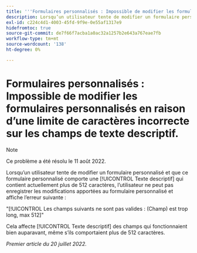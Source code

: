 ```yaml
---
title: '''Formulaires personnalisés : Impossible de modifier les formulaires personnalisés en raison d’une limite de caractères incorrecte sur les champs de texte descriptif.'
description: Lorsqu’un utilisateur tente de modifier un formulaire personnalisé et qu’il dispose d’un champ de texte descriptif contenant actuellement plus de 512 caractères, il ne peut pas enregistrer les modifications apportées au formulaire personnalisé.
exl-id: c224c4d1-4003-45fd-9f9e-0e55af1317e9
hidefromtoc: true
source-git-commit: de7f66f7acba1a0ac32a1257b2e643a767eae7fb
workflow-type: tm+mt
source-wordcount: '138'
ht-degree: 0%

---
```


# Formulaires personnalisés : Impossible de modifier les formulaires personnalisés en raison d’une limite de caractères incorrecte sur les champs de texte descriptif.

>[!NOTE]
>
> Ce problème a été résolu le 11 août 2022.

Lorsqu’un utilisateur tente de modifier un formulaire personnalisé et que ce formulaire personnalisé comporte une [!UICONTROL Texte descriptif] qui contient actuellement plus de 512 caractères, l’utilisateur ne peut pas enregistrer les modifications apportées au formulaire personnalisé et affiche l’erreur suivante :

&quot;[!UICONTROL Les champs suivants ne sont pas valides : (Champ) est trop long, max 512]&quot;

Cela affecte [!UICONTROL Texte descriptif] des champs qui fonctionnaient bien auparavant, même s’ils comportaient plus de 512 caractères.


_Premier article du 20 juillet 2022._

